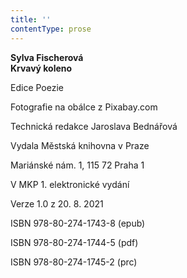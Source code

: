 ```yaml
---
title: ''
contentType: prose
---
```


**Sylva Fischerová  
Krvavý koleno**

Edice Poezie

Fotografie na obálce z Pixabay.com

Technická redakce Jaroslava Bednářová

Vydala Městská knihovna v Praze

Mariánské nám. 1, 115 72 Praha 1

V MKP 1. elektronické vydání

Verze 1.0 z 20. 8. 2021

ISBN 978-80-274-1743-8 (epub)

ISBN 978-80-274-1744-5 (pdf)

ISBN 978-80-274-1745-2 (prc)
